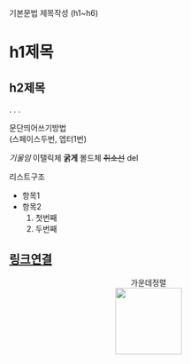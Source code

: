 기본문법 
제목작성 (h1~h6)
# h1제목
## h2제목
.
.
.

문단띄어쓰기방법  
(스페이스두번, 엡터1번)

*기울임* 이탤릭체
**굵게** 볼드체
~~취소선~~ del

리스트구조
- 항목1
- 항목2
  1. 첫번째
  2. 두번째

[링크연결](http://naver.com)
---

<p align="center" > 가운데정렬 <br>
<img src="https://health.chosun.com/site/data/img_dir/2023/06/20/2023062002262_0.jpg" width="120" height="auto">

</p>
